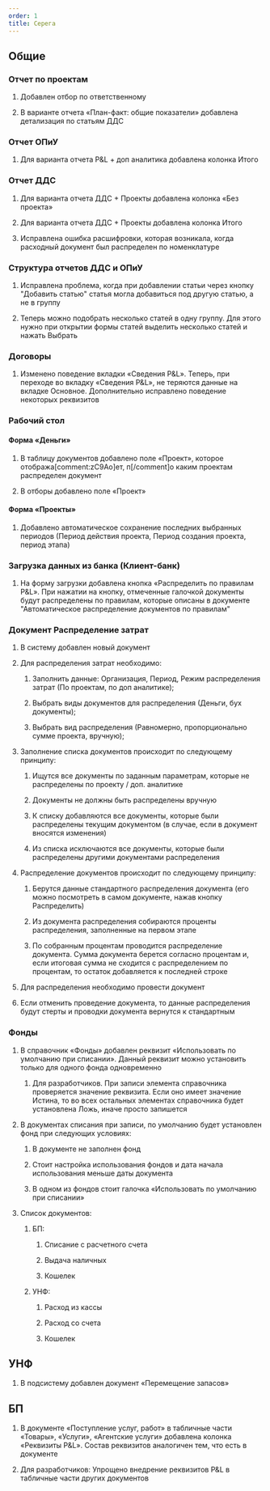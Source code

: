 ```yaml
---
order: 1
title: Серега
---
```


## Общие

### Отчет по проектам

1. Добавлен отбор по ответственному

2. В варианте отчета «План-факт: общие показатели» добавлена детализация по статьям ДДС

### Отчет ОПиУ

1. Для варианта отчета P&L + доп аналитика добавлена колонка Итого

### Отчет ДДС

1. Для варианта отчета ДДС + Проекты добавлена колонка «Без проекта»

2. Для варианта отчета ДДС + Проекты добавлена колонка Итого

3. Исправлена ошибка расшифровки, которая возникала, когда расходный документ был распределен по номенклатуре

### Структура отчетов ДДС и ОПиУ

1. Исправлена проблема, когда при добавлении статьи через кнопку "Добавить статью" статья могла добавиться  под другую статью, а не в группу

2. Теперь можно подобрать несколько статей в одну группу. Для этого нужно при открытии формы статей выделить несколько статей и нажать Выбрать

### Договоры

1. Изменено поведение вкладки «Сведения P&L». Теперь, при переходе во вкладку «Сведения P&L», не теряются данные на вкладке Основное. Дополнительно исправлено поведение некоторых реквизитов

### Рабочий стол

#### Форма «Деньги»

1. В таблицу документов добавлено поле «Проект», которое отобража[comment:zC9Ao]ет, п[/comment]о каким проектам распределен документ

2. В отборы добавлено поле «Проект»

#### Форма «Проекты»

1. Добавлено автоматическое сохранение последних выбранных периодов (Период действия проекта, Период создания проекта, период этапа)

### Загрузка данных из банка (Клиент-банк)

1. На форму загрузки добавлена кнопка «Распределить по правилам P&L». При нажатии на кнопку, отмеченные галочкой документы будут распределены по правилам, которые описаны в документе "Автоматическое распределение документов по правилам"

### Документ Распределение затрат

1. В систему добавлен новый документ

2. Для распределения затрат необходимо:

   1. Заполнить данные: Организация, Период, Режим распределения затрат (По проектам, по доп аналитике);

   2. Выбрать виды документов для распределения (Деньги, бух документы);

   3. Выбрать вид распределения (Равномерно, пропорционально сумме проекта, вручную);

3. Заполнение списка документов происходит по следующему принципу:

   1. Ищутся все документы по заданным параметрам, которые не распределены по проекту / доп. аналитике

   2. Документы не должны быть распределены вручную

   3. К списку добавляются все документы, которые были распределены текущим документом (в случае, если в документ вносятся изменения)

   4. Из списка исключаются все документы, которые были распределены другими документами распределения

4. Распределение документов происходит по следующему принципу:

   1. Берутся данные стандартного распределения документа (его можно посмотреть в самом документе, нажав кнопку Распределить)

   2. Из документа распределения собираются проценты распределения, заполненные на первом этапе

   3. По собранным процентам проводится распределение документа. Сумма документа берется согласно процентам и, если итоговая сумма не сходится с распределением по процентам, то остаток добавляется к последней строке

5. Для распределения необходимо провести документ

6. Если отменить проведение документа, то данные распределения будут стерты и проводки документа вернутся к стандартным

### Фонды

1. В справочник «Фонды» добавлен реквизит «Использовать по умолчанию при списании». Данный реквизит можно установить только для одного фонда одновременно

   1. Для разработчиков. При записи элемента справочника проверяется значение реквизита. Если оно имеет значение Истина, то во всех остальных элементах справочника будет установлена Ложь, иначе просто запишется 

2. В документах списания при записи, по умолчанию будет установлен фонд при следующих условиях:

   1. В документе не заполнен фонд 

   2. Стоит настройка использования фондов и дата начала использования меньше даты документа

   3. В одном из фондов стоит галочка «Использовать по умолчанию при списании»

3. Список документов:

   1. БП: 

      1. Списание с расчетного счета

      2. Выдача наличных

      3. Кошелек

   2. УНФ:

      1. Расход из кассы

      2. Расход со счета

      3. Кошелек

## УНФ

1. В подсистему добавлен документ «Перемещение запасов»

## БП

1. В документе «Поступление услуг, работ» в табличные части «Товары», «Услуги», «Агентские услуги» добавлена колонка «Реквизиты P&L». Состав реквизитов аналогичен тем, что есть в документе

2. Для разработчиков: Упрощено внедрение реквизитов P&L в табличные части других документов